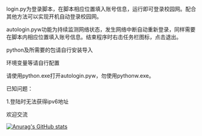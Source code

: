 login.py为登录脚本，在脚本相应位置填入账号信息，运行即可登录校园网。配合其他方法可以实现开机自动登录校园网。

autologin.pyw功能为持续监测网络状态，发生网络中断自动重新登录，同样需要在脚本内相应位置填入账号信息。结束程序时右击任务栏图标，点击退出。

python及所需要的包请自行安装导入

环境变量等请自行配置

请使用python.exe打开autologin.pyw，勿使用pythonw.exe。

已知问题：

1.登陆时无法获得ipv6地址

欢迎交流

[![Anurag's GitHub stats](https://github-readme-stats.vercel.app/api?username=NSaal)](https://github.com/anuraghazra/github-readme-stats)
